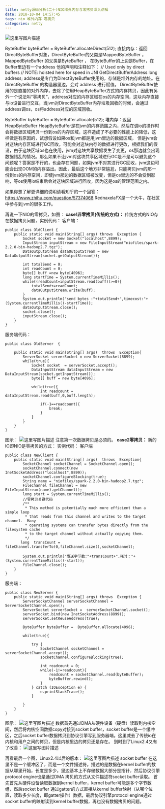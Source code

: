 ```yaml
---
title: netty源码分析(二十)NIO堆外内存与零拷贝深入讲解
date: 2018-10-04 14:57:45
tags: nio 堆外内存 零拷贝
categories: netty
---
```


![这里写图片描述](20171118184319019.png)


ByteBuffer byteBuffer = ByteBuffer.allocateDirect(512);
直接内存：返回DirectByteBuffer对象，DirectByteBuffer的父类是MappedByteBuffer ，MappedByteBuffer 的父类是ByteBuffer ， 在ByteBuffer的上边是Buffer，在
          Buffer里边有一个address 他的声明和注释如下：
                // Used only by direct buffers
                // NOTE: hoisted here for speed in JNI GetDirectBufferAddress
                long address;
                address是专门为DirectByteBuffer使用的，存储是堆外内存的地址。在 DirectByteBuffer 的构造器里边，会对 address 进行赋值。
 DirectByteBuffer使用的是直接的对外内存，去除了使用HeapByteBuffer方式的内存拷贝，因此有另外一个说法叫“零拷贝”，address对应的内存区域在os的内存空间，这块内存直接与io设备进行交互，当jvm对DirectByteBuffer内存垃圾回收的时候，会通过address调os，os将address对应的区域回收。

ByteBuffer byteBuffer = ByteBuffer.allocate(512);
堆内存：返回 HeapByteBuffer
           HeapByteBuffer是在jvm的内存范围之内，然后在调io的操作时会将数据区域拷贝一份到os的内存区域，这样造成了不必要的性能上的降低，这样做是有原因的，试想假设如果os和jvm都是用jvm里边的数据区域， 但是jvm会对这块内存区域进行GC回收，可能会对这块内存的数据进行更改，根据我们的假设，由于这块区域os也在使用，jvm对这块共享数据发生了变更，os那边就会出现数据错乱的情况。那么如果不让jvm对这块共享区域进行GC是不是可以避免这个问题呢？答案是不行的，也会存在问题，如果jvm不对其进行GC回收，jvm这边可能会出现OOM的内存溢出。因此，最后这个地方非常尴尬，只能拷贝jvm的那一份到os的内存空间，即使jvm那边的数据区域被改变，但是os里边的不会受到影响，等os使用io结束后会对这块区域进行回收，因为这是os的管理范围之内。

 如果你想了解更详细的说明请看知乎的一个回答：https://www.zhihu.com/question/57374068
 RednaxelaFX是一个大牛，在社区中参与到jvm的很多工作。

再说一下NIO的零拷贝，如图：
**case1非零拷贝(传统的方式)：**
传统方式的NIO存在数据拷贝问题，实例代码：
客户端：
```
public class OldClient {
    public static void main(String[] args) throws  Exception {
        Socket socket = new Socket("localhost",8899);
        InputStream inputStream = new FileInputStream("niofiles/spark-2.2.0-bin-hadoop2.7.tgz");
        DataOutputStream dataOutputStream = new DataOutputStream(socket.getOutputStream());

        int totalSend = 0;
        int readCount = 0;
        byte[] buff =new byte[4096];
        long startTime = System.currentTimeMillis();
        while((readCount=inputStream.read(buff))>=0){
            totalSend+=readCount;
            dataOutputStream.write(buff);
        }
        System.out.println("send bytes :"+totalSend+",timecost:"+(System.currentTimeMillis()-startTime));
        dataOutputStream.close();
        socket.close();
        inputStream.close();
    }
}
```
服务端代码：

```
public class OldServer  {

    public static void main(String[] args)  throws  Exception{
        ServerSocket serverSocket = new ServerSocket(8899);
        while(true){
            Socket socket  = serverSocket.accept();
            DataInputStream dataInputStream = new DataInputStream(socket.getInputStream());
            byte[] buff = new byte[4096];

            while(true){
                int readcount = dataInputStream.read(buff,0,buff.length);

                if(-1==readcount){
                    break;
                }
            }
        }
    }
}
```
图示：
![这里写图片描述](20171118214504920.png)
注意第一次数据拷贝是必须的。
**case2零拷贝：**
新的IO即NIO是零拷贝的方式：
实例代码：
客户端
```
public class NewClient {
    public static void main(String[] args)  throws  Exception{
        SocketChannel socketChannel = SocketChannel.open();
        socketChannel.connect(new InetSocketAddress("localhost",8899));
        socketChannel.configureBlocking(true);
        String name = "niofiles/spark-2.2.0-bin-hadoop2.7.tgz";
        FileChannel fileChannel = new FileInputStream(name).getChannel();
        long start = System.currentTimeMillis();
        //零拷贝关键代码
        /**
         * This method is potentially much more efficient than a simple loop
         * that reads from this channel and writes to the target channel.  Many
         * operating systems can transfer bytes directly from the filesystem cache
         * to the target channel without actually copying them.
         */
       long  transCount =  fileChannel.transferTo(0,fileChannel.size(),socketChannel);

        System.out.println("发送字节数:"+transCount+",耗时："+(System.currentTimeMillis()-start));
        fileChannel.close();
    }
}
```
服务端：

```
public class NewServer {
    public static void main(String[] args) throws  Exception {
        ServerSocketChannel serverSocketChannel = ServerSocketChannel.open();
        ServerSocket serverSocket =  serverSocketChannel.socket();
        serverSocket.bind(new InetSocketAddress(8899));
        serverSocket.setReuseAddress(true);

        ByteBuffer byteBuffer =  ByteBuffer.allocate(4096);

        while(true){

            try {
                SocketChannel socketChannel =  serverSocketChannel.accept();
                socketChannel.configureBlocking(true);

                int readcount = 0;
                while(-1!=readcount){
                    readcount = socketChannel.read(byteBuffer);
                    byteBuffer.rewind();
                }
            } catch (IOException e) {
                e.printStackTrace();
            }

        }
    }
}
```
图示：
![这里写图片描述](20171118215619952.png)
数据首先通过DMA从硬件设备（硬盘）读取到内核空间，然后将内核空间数据copy对接到socket buffer，socket buffer是一个缓冲区，之后socket buffer数据拷贝到协议引擎写到服务器端。这里减去了传统io在内核和用户之间的拷贝，但是内核里边的拷贝还是存在。
到时到了Linux2.4又有了改善：
![这里写图片描述](20171118225322248.png)

再看最后一个图，Linux2.4以后的版本：
![这里写图片描述](20171118230603907.png)
socket buffer 在这里不是一个缓冲区了，而是一个文件描述符，描述的是数据在kernel buffer的数据从哪里开始，长度是多少，里边基本上不存储数据大部分是指针，然后协议引擎protocol engine也是通过DMA 拷贝的方式从文件描述符socket buffer读取。
首先首先从硬件设备读取数据到kernel buffer，kernel buffer可能是多个字节数组，然后socket buffer 通过gatter的方式直接从kernel buffer映射（从哪个位置，读取多少长度，即gatter操作）数据，最后协议引擎protocol engine通过socket buffer的映射读到kernel buffer数据，再也没有数据拷贝的问题。
